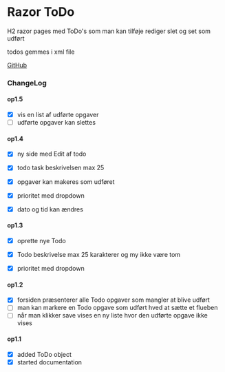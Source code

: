 ﻿# Razor ToDo

H2 razor pages med ToDo's som man kan tilføje rediger slet og set som udført

todos gemmes i xml file

[GitHub](https://github.com/GerhardHalkjaer/H2Razor.git)


### ChangeLog


#### op1.5
- [X] vis en list af udførte opgaver
- [ ] udførte opgaver kan slettes

#### op1.4
- [x] ny side med Edit af todo
- [x] todo task beskrivelsen max 25
- [x] opgaver kan makeres som udføret
- [x] prioritet med dropdown
- [x] dato og tid kan ændres


#### op1.3
- [x] oprette nye Todo
- [x] Todo beskrivelse max 25 karakterer og my ikke være tom
- [x] prioritet med dropdown


#### op1.2
- [x] forsiden præsenterer alle Todo opgaver som mangler at blive udført
- [ ] man kan markere en Todo opgave som udført hved at sætte et flueben
- [ ] når man klikker save vises en ny liste hvor den udførte opgave ikke vises 

#### op1.1
- [x] added ToDo object
- [x] started documentation